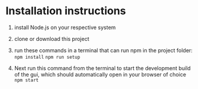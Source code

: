 # Installation instructions

1. install Node.js on your respective system
2. clone or download this project
3. run these commands in a terminal that can run npm in the project folder:
`npm install`
`npm run setup`

4. Next run this command from the terminal to start the development build of the gui, which should automatically open in your browser of choice
`npm start`